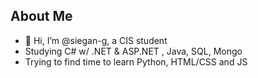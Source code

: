 
## About Me
- 👋 Hi, I’m @siegan-g, a CIS student
- Studying C# w/ .NET & ASP.NET , Java, SQL, Mongo
- Trying to find time to learn Python, HTML/CSS and JS



